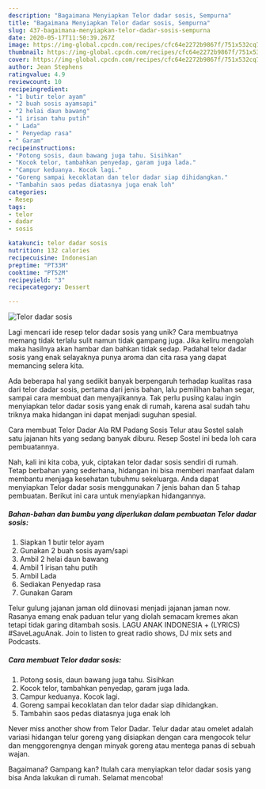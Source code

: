 ```yaml
---
description: "Bagaimana Menyiapkan Telor dadar sosis, Sempurna"
title: "Bagaimana Menyiapkan Telor dadar sosis, Sempurna"
slug: 437-bagaimana-menyiapkan-telor-dadar-sosis-sempurna
date: 2020-05-17T11:50:39.267Z
image: https://img-global.cpcdn.com/recipes/cfc64e2272b9867f/751x532cq70/telor-dadar-sosis-foto-resep-utama.jpg
thumbnail: https://img-global.cpcdn.com/recipes/cfc64e2272b9867f/751x532cq70/telor-dadar-sosis-foto-resep-utama.jpg
cover: https://img-global.cpcdn.com/recipes/cfc64e2272b9867f/751x532cq70/telor-dadar-sosis-foto-resep-utama.jpg
author: Jean Stephens
ratingvalue: 4.9
reviewcount: 10
recipeingredient:
- "1 butir telor ayam"
- "2 buah sosis ayamsapi"
- "2 helai daun bawang"
- "1 irisan tahu putih"
- " Lada"
- " Penyedap rasa"
- " Garam"
recipeinstructions:
- "Potong sosis, daun bawang juga tahu. Sisihkan"
- "Kocok telor, tambahkan penyedap, garam juga lada."
- "Campur keduanya. Kocok lagi."
- "Goreng sampai kecoklatan dan telor dadar siap dihidangkan."
- "Tambahin saos pedas diatasnya juga enak loh"
categories:
- Resep
tags:
- telor
- dadar
- sosis

katakunci: telor dadar sosis 
nutrition: 132 calories
recipecuisine: Indonesian
preptime: "PT33M"
cooktime: "PT52M"
recipeyield: "3"
recipecategory: Dessert

---
```



![Telor dadar sosis](https://img-global.cpcdn.com/recipes/cfc64e2272b9867f/751x532cq70/telor-dadar-sosis-foto-resep-utama.jpg)

Lagi mencari ide resep telor dadar sosis yang unik? Cara membuatnya memang tidak terlalu sulit namun tidak gampang juga. Jika keliru mengolah maka hasilnya akan hambar dan bahkan tidak sedap. Padahal telor dadar sosis yang enak selayaknya punya aroma dan cita rasa yang dapat memancing selera kita.

Ada beberapa hal yang sedikit banyak berpengaruh terhadap kualitas rasa dari telor dadar sosis, pertama dari jenis bahan, lalu pemilihan bahan segar, sampai cara membuat dan menyajikannya. Tak perlu pusing kalau ingin menyiapkan telor dadar sosis yang enak di rumah, karena asal sudah tahu triknya maka hidangan ini dapat menjadi suguhan spesial.

Cara membuat Telor Dadar Ala RM Padang Sosis Telur atau Sostel salah satu jajanan hits yang sedang banyak diburu. Resep Sostel ini beda loh cara pembuatannya.


Nah, kali ini kita coba, yuk, ciptakan telor dadar sosis sendiri di rumah. Tetap berbahan yang sederhana, hidangan ini bisa memberi manfaat dalam membantu menjaga kesehatan tubuhmu sekeluarga. Anda dapat menyiapkan Telor dadar sosis menggunakan 7 jenis bahan dan 5 tahap pembuatan. Berikut ini cara untuk menyiapkan hidangannya.

<!--inarticleads1-->

##### Bahan-bahan dan bumbu yang diperlukan dalam pembuatan Telor dadar sosis:

1. Siapkan 1 butir telor ayam
1. Gunakan 2 buah sosis ayam/sapi
1. Ambil 2 helai daun bawang
1. Ambil 1 irisan tahu putih
1. Ambil  Lada
1. Sediakan  Penyedap rasa
1. Gunakan  Garam


Telur gulung jajanan jaman old diinovasi menjadi jajanan jaman now. Rasanya emang enak paduan telur yang diolah semacam kremes akan tetapi tidak garing ditambah sosis. LAGU ANAK INDONESIA + (LYRICS) #SaveLaguAnak. Join to listen to great radio shows, DJ mix sets and Podcasts. 

<!--inarticleads2-->

##### Cara membuat Telor dadar sosis:

1. Potong sosis, daun bawang juga tahu. Sisihkan
1. Kocok telor, tambahkan penyedap, garam juga lada.
1. Campur keduanya. Kocok lagi.
1. Goreng sampai kecoklatan dan telor dadar siap dihidangkan.
1. Tambahin saos pedas diatasnya juga enak loh


Never miss another show from Telor Dadar. Telur dadar atau omelet adalah variasi hidangan telur goreng yang disiapkan dengan cara mengocok telur dan menggorengnya dengan minyak goreng atau mentega panas di sebuah wajan. 

Bagaimana? Gampang kan? Itulah cara menyiapkan telor dadar sosis yang bisa Anda lakukan di rumah. Selamat mencoba!
